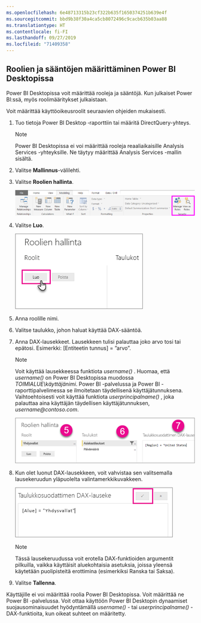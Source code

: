 ```yaml
---
ms.openlocfilehash: 6e48713315b23cf322b635f1650374251b639e4f
ms.sourcegitcommit: bbd9b38f30a4ca5cb8072496c9cacb635b03aa88
ms.translationtype: HT
ms.contentlocale: fi-FI
ms.lasthandoff: 09/27/2019
ms.locfileid: "71409358"
---
```

## <a name="define-roles-and-rules-in-power-bi-desktop"></a>Roolien ja sääntöjen määrittäminen Power BI Desktopissa
Power BI Desktopissa voit määrittää rooleja ja sääntöjä. Kun julkaiset Power BI:ssä, myös roolimääritykset julkaistaan.

Voit määrittää käyttöoikeusroolit seuraavien ohjeiden mukaisesti.

1. Tuo tietoja Power BI Desktop ‑raporttiin tai määritä DirectQuery-yhteys.
   
   > [!NOTE]
   > Power BI Desktopissa ei voi määrittää rooleja reaaliaikaisille Analysis Services -yhteyksille. Ne täytyy määrittää Analysis Services -mallin sisältä.
   > 
   > 
1. Valitse **Mallinnus**-välilehti.
2. Valitse **Roolien hallinta**.
   
   ![](./media/rls-desktop-define-roles/powerbi-desktop-security.png)
4. Valitse **Luo**.
   
   ![](./media/rls-desktop-define-roles/powerbi-desktop-security-create-role.png)
5. Anna roolille nimi. 
6. Valitse taulukko, johon haluat käyttää DAX-sääntöä.
7. Anna DAX-lausekkeet. Lausekkeen tulisi palauttaa joko arvo tosi tai epätosi. Esimerkki: [Entiteetin tunnus] = ”arvo”.
   
   > [!NOTE]
   > Voit käyttää lausekkeessa funktiota *username()* . Huomaa, että *username()* on Power BI Desktopissa muodossa *TOIMIALUE\käyttäjänimi*. Power BI -palvelussa ja Power BI -raporttipalvelimessa se ilmoitetaan täydellisenä käyttäjätunnuksena. Vaihtoehtoisesti voit käyttää funktiota *userprincipalname()* , joka palauttaa aina käyttäjän täydellisen käyttäjätunnuksen, *username\@contoso.com*.
   > 
   > 
   
   ![](./media/rls-desktop-define-roles/powerbi-desktop-security-create-rule.png)
8. Kun olet luonut DAX-lausekkeen, voit vahvistaa sen valitsemalla lausekeruudun yläpuolelta valintamerkkikuvakkeen.
      
   ![](./media/rls-desktop-define-roles/powerbi-desktop-security-validate-dax.png)
   
   > [!NOTE]
   > Tässä lausekeruudussa voit erotella DAX-funktioiden argumentit pilkuilla, vaikka käyttäisit aluekohtaisia asetuksia, joissa yleensä käytetään puolipisteitä erottimina (esimerkiksi Ranska tai Saksa). 
   >
   >
   
9. Valitse **Tallenna**.

Käyttäjille ei voi määrittää roolia Power BI Desktopissa. Voit määrittää ne Power BI -palvelussa. Voit ottaa käyttöön Power BI Desktopin dynaamiset suojausominaisuudet hyödyntämällä *username()* - tai *userprincipalname()* -DAX-funktioita, kun oikeat suhteet on määritetty. 

